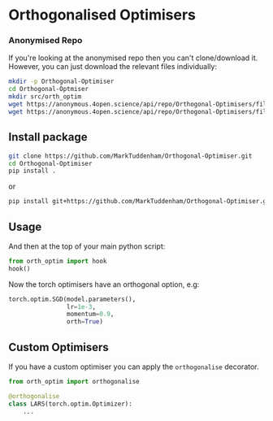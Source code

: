 # Orthogonalised Optimisers

### Anonymised Repo
If you're looking at the anonymised repo then you can't clone/download it.
However, you can just download the relevant files individually:

```bash
mkdir -p Orthogonal-Optimiser
cd Orthogonal-Optmiser
mkdir src/orth_optim
wget https://anonymous.4open.science/api/repo/Orthogonal-Optimisers/file/setup.py
wget https://anonymous.4open.science/api/repo/Orthogonal-Optimisers/file/src/orth_optim/__init__.py -O src/orth_optim/__init__.py
```

## Install  package
```bash
git clone https://github.com/MarkTuddenham/Orthogonal-Optimiser.git
cd Orthogonal-Optimiser
pip install .
```
or 

```bash
pip install git+https://github.com/MarkTuddenham/Orthogonal-Optimiser.git#egg=orth_optim
```

## Usage
And then at the top of your main python script:

```python
from orth_optim import hook
hook()
```
Now the torch optimisers have an orthogonal option, e.g:
```python
torch.optim.SGD(model.parameters(),
                lr=1e-3,
                momentum=0.9,
                orth=True)
```

## Custom Optimisers
If you have a custom optimiser you can apply the `orthogonalise` decorator.

```python
from orth_optim import orthogonalise

@orthogonalise
class LARS(torch.optim.Optimizer):
	...
```


